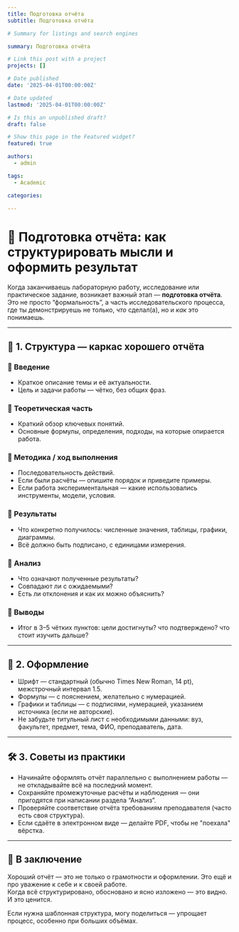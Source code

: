 ```yaml
---
title: Подготовка отчёта
subtitle: Подготовка отчёта

# Summary for listings and search engines

summary: Подготовка отчёта

# Link this post with a project
projects: []

# Date published
date: '2025-04-01T00:00:00Z'

# Date updated
lastmod: '2025-04-01T00:00:00Z'

# Is this an unpublished draft?
draft: false

# Show this page in the Featured widget?
featured: true

authors:
  - admin

tags:
  - Academic

categories:
  
---
```


# 📄 Подготовка отчёта: как структурировать мысли и оформить результат

Когда заканчиваешь лабораторную работу, исследование или практическое задание, возникает важный этап — **подготовка отчёта**.  
Это не просто “формальность”, а часть исследовательского процесса, где ты демонстрируешь не только, *что* сделал(а), но и *как* это понимаешь.

---

## 🧭 1. Структура — каркас хорошего отчёта

### 🔹 Введение
- Краткое описание темы и её актуальности.
- Цель и задачи работы — чётко, без общих фраз.

### 🔹 Теоретическая часть
- Краткий обзор ключевых понятий.
- Основные формулы, определения, подходы, на которые опирается работа.

### 🔹 Методика / ход выполнения
- Последовательность действий.
- Если были расчёты — опишите порядок и приведите примеры.
- Если работа экспериментальная — какие использовались инструменты, модели, условия.

### 🔹 Результаты
- Что конкретно получилось: численные значения, таблицы, графики, диаграммы.
- Всё должно быть подписано, с единицами измерения.

### 🔹 Анализ
- Что означают полученные результаты?
- Совпадают ли с ожидаемыми?
- Есть ли отклонения и как их можно объяснить?

### 🔹 Выводы
- Итог в 3–5 чётких пунктов: цели достигнуты? что подтверждено? что стоит изучить дальше?

---

## 📌 2. Оформление

- Шрифт — стандартный (обычно Times New Roman, 14 pt), межстрочный интервал 1.5.
- Формулы — с пояснением, желательно с нумерацией.
- Графики и таблицы — с подписями, нумерацией, указанием источника (если не авторские).
- Не забудьте титульный лист с необходимыми данными: вуз, факультет, предмет, тема, ФИО, преподаватель, дата.

---

## 🛠️ 3. Советы из практики

- Начинайте оформлять отчёт параллельно с выполнением работы — не откладывайте всё на последний момент.
- Сохраняйте промежуточные расчёты и наблюдения — они пригодятся при написании раздела “Анализ”.
- Проверяйте соответствие отчёта требованиям преподавателя (часто есть своя структура).
- Если сдаёте в электронном виде — делайте PDF, чтобы не "поехала" вёрстка.

---

## 📍 В заключение

Хороший отчёт — это не только о грамотности и оформлении. Это ещё и про уважение к себе и к своей работе.  
Когда всё структурировано, обосновано и ясно изложено — это видно. И это ценится.

Если нужна шаблонная структура, могу поделиться — упрощает процесс, особенно при больших объёмах.


